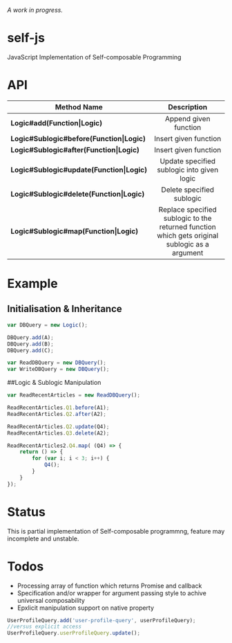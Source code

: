 *A work in progress.*

# self-js
JavaScript Implementation of Self-composable Programming


# API
| **Method Name** | **Description** |
| ------------- |:-------------:|
|**Logic#add(Function\|Logic)** | Append given function|logic to Logic|
|**Logic#Sublogic#before(Function\|Logic)** | Insert given function|logic before specified sublogic|
|**Logic#Sublogic#after(Function\|Logic)** | Insert given function|logic after specified sublogic|
|**Logic#Sublogic#update(Function\|Logic)** | Update specified sublogic into given logic|
|**Logic#Sublogic#delete(Function\|Logic)** | Delete specified sublogic|
|**Logic#Sublogic#map(Function\|Logic)** | Replace specified sublogic to the returned function which gets original sublogic as a argument|

# Example

## Initialisation & Inheritance
```javascript
var DBQuery = new Logic();

DBQuery.add(A); 
DBQuery.add(B);
DBQuery.add(C);

var ReadDBQuery = new DBQuery();
var WriteDBQuery = new DBQuery();
```

##Logic & Sublogic Manipulation
```javascript
var ReadRecentArticles = new ReadDBQuery();

ReadRecentArticles.Q1.before(A1);
ReadRecentArticles.Q2.after(A2);

ReadRecentArticles.Q2.update(Q4);
ReadRecentArticles.Q3.delete(A2);

ReadRecentArticles2.Q4.map( (Q4) => {     
    return () => {
        for (var i; i < 3; i++) {
            Q4();
        }
    }
});
```

# Status
This is partial implementation of Self-composable programmng, feature may incomplete and unstable.

# Todos
-  Processing array of function which returns Promise and callback
-  Specification and/or wrapper for argument passing style to achive universal composability
- Epxlicit manipulation support on native property
```javascript
UserProfileQuery.add('user-profile-query', userProfileQuery);
//versus explicit access
UserProfileQuery.userProfileQuery.update();
```